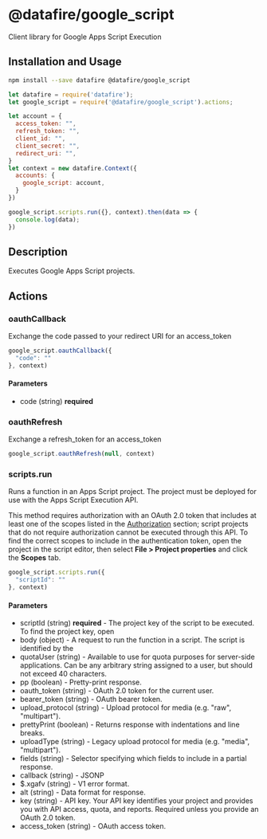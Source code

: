 # @datafire/google_script

Client library for Google Apps Script Execution

## Installation and Usage
```bash
npm install --save datafire @datafire/google_script
```

```js
let datafire = require('datafire');
let google_script = require('@datafire/google_script').actions;

let account = {
  access_token: "",
  refresh_token: "",
  client_id: "",
  client_secret: "",
  redirect_uri: "",
}
let context = new datafire.Context({
  accounts: {
    google_script: account,
  }
})

google_script.scripts.run({}, context).then(data => {
  console.log(data);
})
```

## Description
Executes Google Apps Script projects.

## Actions
### oauthCallback
Exchange the code passed to your redirect URI for an access_token


```js
google_script.oauthCallback({
  "code": ""
}, context)
```

#### Parameters
* code (string) **required**

### oauthRefresh
Exchange a refresh_token for an access_token


```js
google_script.oauthRefresh(null, context)
```


### scripts.run
Runs a function in an Apps Script project. The project must be deployed
for use with the Apps Script Execution API.

This method requires authorization with an OAuth 2.0 token that includes at
least one of the scopes listed in the [Authorization](#authorization)
section; script projects that do not require authorization cannot be
executed through this API. To find the correct scopes to include in the
authentication token, open the project in the script editor, then select
**File > Project properties** and click the **Scopes** tab.


```js
google_script.scripts.run({
  "scriptId": ""
}, context)
```

#### Parameters
* scriptId (string) **required** - The project key of the script to be executed. To find the project key, open
* body (object) - A request to run the function in a script. The script is identified by the
* quotaUser (string) - Available to use for quota purposes for server-side applications. Can be any arbitrary string assigned to a user, but should not exceed 40 characters.
* pp (boolean) - Pretty-print response.
* oauth_token (string) - OAuth 2.0 token for the current user.
* bearer_token (string) - OAuth bearer token.
* upload_protocol (string) - Upload protocol for media (e.g. "raw", "multipart").
* prettyPrint (boolean) - Returns response with indentations and line breaks.
* uploadType (string) - Legacy upload protocol for media (e.g. "media", "multipart").
* fields (string) - Selector specifying which fields to include in a partial response.
* callback (string) - JSONP
* $.xgafv (string) - V1 error format.
* alt (string) - Data format for response.
* key (string) - API key. Your API key identifies your project and provides you with API access, quota, and reports. Required unless you provide an OAuth 2.0 token.
* access_token (string) - OAuth access token.

